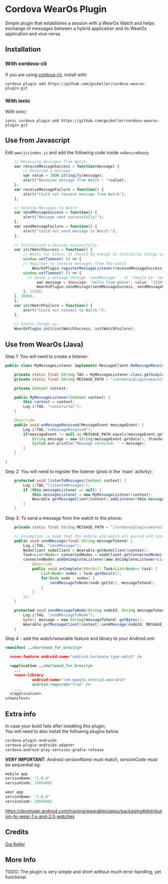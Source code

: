 # Cordova WearOs Plugin

Simple plugin that establishes a session with a WearOs Watch and helps exchange of messages between a hybrid application and its WearOs application and vice-versa.

## Installation

### With cordova-cli

If you are using [cordova-cli](https://github.com/apache/cordova-cli), install
with:

    cordova plugin add https://github.com/guikeller/cordova-wearos-plugin.git

### With ionic

With ionic:

    ionic cordova plugin add https://github.com/guikeller/cordova-wearos-plugin.git

## Use from Javascript
Edit `www/js/index.js` and add the following code inside `onDeviceReady`
```js
    // Receiving messages from Watch
    var receiveMessageSuccess = function(message) {
        // Received a message
        var value = JSON.stringify(message);
        alert("Received message from Watch : "+value);
    };
    var receiveMessageFailure = function() {
        alert("Could not receive message from Watch");
    };

    // Sending Messages to Watch
    var sendMessageSuccess = function() {
        alert("Message sent successfully!");
    };
    var sendMessageFailure = function() {
        alert("Could not send message to Watch.");
    };
    
    // Initialised a Session successfully
    var initWatchSuccess = function() {
        // Waits for 2secs, it should be enough to initialise things up, find/connect to the watch
        window.setTimeout( () => {
	    // Register to receive messages from the watch
            WearOsPlugin.registerMessageListener(receiveMessageSuccess, receiveMessageFailure);
	    window.setTimeout( () => {
	      // Sends a message through 'sendMessage' - it 'should be' connected now
              var message = {message: "hello from phone", value: "1234", foo: "bar"};
              WearOsPlugin.sendMessage(sendMessageSuccess, sendMessageFailure, message);
	    }, 1250);
	}, 2000);
    };
    var initWatchFailure = function() {
        alert("Could not connect to Watch.");
    };
    
    // Starts things up
    WearOsPlugin.init(initWatchSuccess, initWatchFailure);
```
## Use from WearOs (Java)
Step 1: You will need to create a listener:
```java
public class MyMessageListener implements MessageClient.OnMessageReceivedListener {

    private static final String TAG = MyMessageListener.class.getSimpleName();
    private static final String MESSAGE_PATH = "/cordova/plugin/wearos";

    private Context context;

    public MyMessageListener(Context context) {
        this.context = context;
        Log.i(TAG, "constructor");
    }

    @Override
    public void onMessageReceived(MessageEvent messageEvent) {
        Log.i(TAG,"onMessageReceived");
        if(messageEvent != null && MESSAGE_PATH.equals(messageEvent.getPath())){
            String message = new String(messageEvent.getData(), StandardCharsets.UTF_8);
            System.out.println("Message received: " + message);
        }
    }

}
```
Step 2: You will need to register the listener (prob in the 'main' activity):
```java
    protected void listenToMessages(Context context) {
        Log.i(TAG,"listenToMessages");
        if (this.messageListener == null) {
            this.messageListener = new MyMessageListener(context);
            Wearable.getMessageClient(context).addListener(this.messageListener);
        }
    }
```
Step 3: To send a message from the watch to the phone:
```java
    private static final String MESSAGE_PATH = "/cordova/plugin/wearos";

    // Assumption is made that the mobile and watch are paired and connected
    public void sendMessage(final String messageToSend) {
        Log.i(TAG, "sendMessage");
        NodeClient nodeClient = Wearable.getNodeClient(context);
        Task<List<Node>> connectedNodes = nodeClient.getConnectedNodes();
        connectedNodes.addOnCompleteListener(new OnCompleteListener<List<Node>>() {
            @Override
            public void onComplete(@NonNull Task<List<Node>> task) {
                List<Node> nodes = task.getResult();
                for(Node node : nodes) {
                    sendMessageToNode(node.getId(), messageToSend);
                }
            }
        });
    }

    protected void sendMessageToNode(String nodeId, String messageToSend) {
        Log.i(TAG, "sendMessageToNode");
        byte[] message = new String(messageToSend).getBytes();
        Wearable.getMessageClient(context).sendMessage(nodeId, MESSAGE_PATH, message);
    }
```
Step 4 - add the watch/wearable feature and library to your Android.xml:
```xml
<manifest ..shortened_for_brevity>

  <uses-feature android:name="android.hardware.type.watch" />

  <application ..shortened_for_brevity>
    ...
    <uses-library
            android:name="com.google.android.wearable"
            android:required="true" />
    ...
  </application>
</manifest>
```
## Extra info
In case your build fails after installing this plugin;<br>
You will need to also install the following plugins below. 
```bash
cordova-plugin-androidx
cordova-plugin-androidx-adapter
cordova-android-play-services-gradle-release
```

**VERY IMPORTANT**: Android _versionName_ must match, _versionCode_ must be sequential eg:
```js
mobile app
versionName: "1.6.4"
versionCode: 10604001

wear app
versionName: "1.6.4"
versionCode: 10604002
```
https://developer.android.com/training/wearables/apps/packaging#distribution-to-wear-1.x-and-2.0-watches

## Credits
[Gui Keller](https://www.github.com/guikeller)

## More Info
TODO: The plugin is very simple and short without much error handling, yet functional. 
